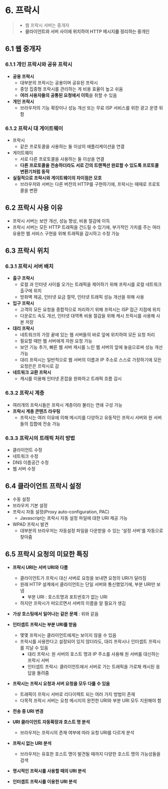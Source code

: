 # 6. 프락시

> - 웹 프락시 서버는 중개자
> - **클라이언트와 서버 사이에 위치하여 HTTP 메시지를 정리하는 중개인**

## 6.1 웹 중개자

### 6.1.1 개인 프락시와 공유 프락시

- **공용 프락시**
  - 대부분의 프락시는 공용이며 공유된 프락시
  - 중앙 집중형 프락시를 관리하는 게 비용 효율이 높고 쉬움
  - **여러 사용자들의 공통된 요청에서 이득**을 취할 수 있음
- **개인 프락시**
  - 브라우저의 기능 확장이나 성능 개선 또는 무료 ISP 서비스를 위한 광고 운영 위함

### 6.1.2 프락시 대 게이트웨이

- 프락시
  - 같은 프로토콜을 사용하는 둘 이상의 애플리케이션을 연결
- 게이트웨이
  - 서로 다른 프로토콜을 사용하는 둘 이상을 연결
  - **다른 프로토콜을 전송하더라도 서로 간의 트랜젝션 완료할 수 있도록 프로토콜 변환기처럼 동작**
- **실질적으로 프락시와 게이트웨이의 차이점은 모호**
  - 브라우저와 서버는 다른 버전의 HTTP를 구현하기에, 프락시는 때때로 프로토콜을 변환

## 6.2 프락시 사용 이유

- 프락시 서버는 보안 개선, 성능 향상, 비용 절감에 이득
- 프락시 서버는 모든 HTTP 트래픽을 건드릴 수 있기에, 부가적인 가치를 주는 여러 유용한 웹 서비스 구현을 위해 트래픽을 감시하고 수정 가능

## 6.3 프락시 위치

### 6.3.1 프락시 서버 배치

- **출구 프락시**
  - 로컬 과 인터넷 사이를 오가는 트래픽을 제어하기 위해 프락시를 로컬 네트워크 출구에 위치
  - 방화벽 제공, 인터넷 요금 절약, 인터넷 트래픽 성능 개선을 위해 사용
- **입구 프락시**
  - 고객의 모든 요청을 종합적으로 처리하기 위해 프락시는 ISP 접근 지점에 위치
  - 다운로드 속도 개선, 인터넷 대역폭 비용 절감을 위해 캐시 프락시를 사용해 사본 저장
- **대리 프락시**
  - 네트워크의 가장 끝에 있는 웹 서버들의 바로 앞에 위치하여 모든 요청 처리
  - 필요할 때만 웹 서버에게 자원 요청 가능
  - 보안 기능 추가, 빠른 웹 서버 캐시를 느린 웹 서버의 앞에 놓음으로써 성능 개선 가능
  - 대리 프락시는 일반적으로 웹 서버의 이름과 IP 주소로 스스로 가장하기에 모든 요청은은 프락시로 감
- **네트워크 교환 프락시**
  - 캐시를 이용해 인터넷 혼잡을 완화하고 트래픽 흐름 감시

### 6.3.2 프락시 계층

- 여러개의 프락시들은 프락시 계층이라 불리는 연쇄 구성 가능
- **프락시 계층 콘텐츠 라우팅**
  - 프락시는 여러 이유에 의해 메시지를 다양하고 유동적인 프락시 서버와 원 서버들의 집합에 전송 가능

### 6.3.3 프락시의 트래픽 처리 방법

- 클라이언트 수정
- 네트워크 수정
- DNS 이름공간 수정
- 웹 서버 수정

## 6.4 클라이언트 프락시 설정

- 수동 설정
- 브라우저 기본 설정
- 프락시 자동 설정(Proxy auto-configuration, PAC)
  - Javascript는 프락시 자동 설정 파일에 대한 URI 제공 가능
- WPAD 프락시 발견
  - 대부분의 브라우저는 자동설정 파일을 다운받을 수 있는 '설정 서버'를 자동으로 찾아줌

## 6.5 프락시 요청의 미묘한 특징

- **프락시 URI는 서버 URI와 다름**
  - 클라이언트가 프락시 대신 서버로 요청을 보내면 요청의 URI가 달라짐
  - 원래 HTTP 설계에서 클라이언트는 단일 서버와 통신했었기에, 부분 URI만 보냄
    - 부분 URI : 호스트명과 포트번호가 없는 URI
  - 하지만 프락시가 떠오르면서 서버의 이름을 알 필요가 생김
- **가상 호스팅에서 일어나는 같은 문제** : 위와 같음
- **인터셉트 프락시는 부분 URI를 받음**

  - 몇몇 프락시는 클라이언트에게는 보이지 않을 수 있음
  - 프락시를 사용한다고 설정되어 있지 않더라도, 대리 프락시나 인터셉트 프락시를 지날 수 있음
    - 대리 프락시: 원 서버의 호스트 명과 IP 주소를 사용해 원 서버를 대신하는 프락시 서버
    - 인터셉트 프락시: 클라이언트에서 서버로 가는 트래픽을 가로채 캐시된 응답을 돌려줌
- **프락시는 프락시 요청과 서버 요청을 모두 다룰 수 있음**
  -   트래픽이 프락시 서버로 리다이렉트 되는 여러 가지 방법이 존재
  -   다목적 프락시 서버는 요청 메시지의 완전한 URI와 부분 URI 모두 지원해야 함
- **전송 중 URI 변경**
- **URI 클라이언트 자동확장과 호스트 명 분석**
  - 브라우저는 프락시의 존재 여부에 따라 요청 URI를 다르게 분석
- **프락시 없는 URI 분석**
  - 브라우저는 유효한 호스트 명이 발견될 때까지 다양한 호스트 명의 가능성들을 검색
- **명시적인 프락시를 사용할 때의 URI 분석**
- **인터셉트 프락시를 이용한 URI 분석**

  

